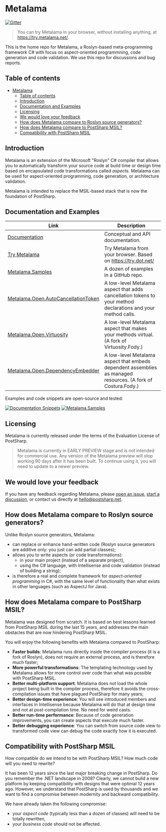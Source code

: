 # Metalama

[![Gitter](https://badges.gitter.im/postsharp/caravela.svg)](https://gitter.im/postsharp/caravela?utm_source=badge&utm_medium=badge&utm_campaign=pr-badge)

> You can try Metalama in your browser, without installing anything, at <https://try.metalama.net/>.

This is the home repo for Metalama, a Roslyn-based meta-programming framework C# with focus on aspect-oriented programmning, code generation and code validation. We use this repo for discussions and bug reports.

## Table of contents

- [Metalama](#metalama)
  - [Table of contents](#table-of-contents)
  - [Introduction](#introduction)
  - [Documentation and Examples](#documentation-and-examples)
  - [Licensing](#licensing)
  - [We would love your feedback](#we-would-love-your-feedback)
  - [How does Metalama compare to Roslyn source generators?](#how-does-metalama-compare-to-roslyn-source-generators)
  - [How does Metalama compare to PostSharp MSIL?](#how-does-metalama-compare-to-postsharp-msil)
  - [Compatibility with PostSharp MSIL](#compatibility-with-postsharp-msil)

## Introduction

Metalama is an extension of the Microsoft "Roslyn" C# compiler that allows you to automatically transform your source code at build time
or design time based on encapsulated code transformations called _aspects_. Metalama can be used for aspect-oriented programming,
code generation, or architecture validation.

Metalama is intended to replace the MSIL-based stack that is now the foundation of PostSharp.

## Documentation and Examples

| Link                                                              | Description |
|-------------------------------------------------------------------|------------------------
| [Documentation](https://doc.metalama.net) | Conceptual and API documentation.
| [Try Metalama](https://try.metalama.net) | Try Metalama from your browser. Based on https://try.dot.net/ |
| [Metalama.Samples](https://github.com/postsharp/Metalama.Samples) | A dozen of examples in a GitHub repo. |
| [Metalama.Open.AutoCancellationToken](https://github.com/postsharp/Metalama.Open.AutoCancellationToken) | A low-level Metalama aspect that adds cancellation tokens to your method declarations and your method calls.
| [Metalama.Open.Virtuosity](https://github.com/postsharp/Metalama.Open.Virtuosity) | A low-level Metalama aspect that makes your methods virtual. (A fork of Virtuosity.Fody.)
| [Metalama.Open.DependencyEmbedder](https://github.com/postsharp/Metalama.Open.DependencyEmbedder) | A low-level Metalama aspect that embeds dependent assemblies as managed resources. (A fork of Costura.Fody.)

Examples and code snippets are open-source and tested: 

[![Documentation Snippets](https://github.com/postsharp/Metalama.Documentation/actions/workflows/main.yml/badge.svg)](https://github.com/postsharp/Metalama.Documentation/actions/workflows/main.yml) [![Metalama.Samples](https://github.com/postsharp/Metalama.Samples/actions/workflows/main.yml/badge.svg)](https://github.com/postsharp/Metalama.Samples/actions/workflows/main.yml)


## Licensing

Metalama is currently released under the terms of the Evaluation License of PostSharp.

> Metalama is currently in EARLY PREVIEW stage and is not intended for commercial use.
> Any version of the Metalama preview will stop working 90 days after it has been built.
> To continue using it, you will need to update to a newer preview.

## We would love your feedback

If you have any feedback regarding Metalama, please [open an issue](https://github.com/postsharp/Metalama/issues/new),
 [start a discussion](https://github.com/postsharp/Metalama/discussions/new), or contact us directly at hello@postsharp.net.

## How does Metalama compare to Roslyn source generators?

Unlike Roslyn source generators, Metalama:

- can replace or enhance hand-written code (Roslyn source generators are additive only: you just can add partial classes);
- allows you to write aspects (or code transformations):
  - in your main project (instead of a separate project),
  - using the C# language, with Intellisense and code validation (instead of building a string);
- is therefore a real and complete framework for _aspect-oriented programming_ in C#, with the same level of functionality
    than what exists in other languages (such as AspectJ for Java).

## How does Metalama compare to PostSharp MSIL?

Metalama was designed from scratch. It is based on best lessons learned from PostSharp MSIL during the last 15 years,
and addresses the main obstacles that are now hindering PostSharp MSIL.

You will enjoy the following benefits with Metalama compared to PostSharp:

- **Faster builds**: Metalama runs directly inside the compiler process (it is a fork of Roslyn), does not require an external process,
  and is therefore much faster;
- **More powerful transformations**: The templating technology used by Metalama allows for more control over code than what was possible
  with PostSharp MSIL.
- **Better multi-platform support**: Metalama does not load the whole project being built in the compiler process, therefore it avoids the
  cross-compilation issues that have plagued PostSharp for many years;
- **Better design-time experience**: You will see introduced members and interfaces in Intellisense because Metalama will do that
  at design time and not at post-compilation time. No need for weird casts.
- **Better run-time performance**: Because of code generation improvements, you can create aspects that execute much faster.
- **Better debugging experience**:  You can switch from source code view to transformed code view can debug the code exactly
  how it is executed.

## Compatibility with PostSharp MSIL

How compatible do we intend to be with PostSharp MSIL? How much code will you need to rewrite?

It has been 12 years since the last major breaking change in PostSharp. Do you remember the .NET landscape in 2008? Clearly,
we cannot build a new platform by keeping compatibility with designs that were optimal 12 years ago. However, we understand that
PostSharp is used by thousands and we want to find a compromise between modernity and backward compatibility.

We have already taken the following compromise:

- your _aspect code_ (typically less than a dozen of classes) will need to be totally rewritten,
- your _business code_ should not be affected.
